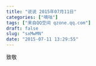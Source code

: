 ```yaml
---
title: "说说 2015年07月11日"
categories: ["嘀咕"]
tags: ["来自QQ空间 qzone.qq.com"]
draft: false
slug: "sxMwMN"
date: "2015-07-11 13:29:55"
---
```


致敬
